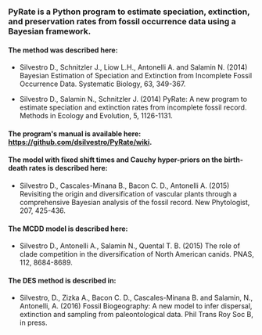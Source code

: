 ### PyRate is a Python program to estimate speciation, extinction, and preservation rates from fossil occurrence data using a Bayesian framework. 
#### The method was described here:

* Silvestro D., Schnitzler J., Liow L.H., Antonelli A. and Salamin N. (2014) Bayesian Estimation of Speciation and Extinction from Incomplete Fossil Occurrence Data. Systematic Biology, 63, 349-367.

* Silvestro D., Salamin N., Schnitzler J. (2014) PyRate: A new program to estimate speciation and extinction rates from incomplete fossil record. Methods in Ecology and Evolution, 5, 1126-1131.

#### The program's manual is available here: https://github.com/dsilvestro/PyRate/wiki. 

#### The model with fixed shift times and Cauchy hyper-priors on the birth-death rates is described here:

* Silvestro D., Cascales-Minana B., Bacon C. D., Antonelli A. (2015) Revisiting the origin and diversification of vascular plants through a comprehensive Bayesian analysis of the fossil record. New Phytologist, 207, 425-436.    

#### The MCDD model is described here: 

* Silvestro D., Antonelli A., Salamin N., Quental T. B. (2015) The role of clade competition in the diversification of North American canids. PNAS, 112, 8684-8689.

#### The DES method is described in:

* Silvestro, D., Zizka A., Bacon C. D., Cascales-Minana B. and Salamin, N., Antonelli, A. (2016) Fossil Biogeography: A new model to infer dispersal, extinction and sampling from paleontological data. Phil Trans Roy Soc B, in press.